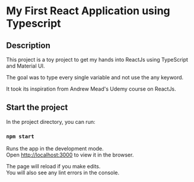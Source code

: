 # My First React Application using Typescript

## Description

This project is a toy project to get my hands into ReactJs using TypeScript and Material UI.

The goal was to type every single variable and not use the any keyword.

It took its inspiration from Andrew Mead's Udemy course on ReactJs.

## Start the project

In the project directory, you can run:

### `npm start`

Runs the app in the development mode.\
Open [http://localhost:3000](http://localhost:3000) to view it in the browser.

The page will reload if you make edits.\
You will also see any lint errors in the console.
